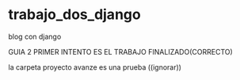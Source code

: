 # trabajo_dos_django
blog con django 


GUIA 2 PRIMER INTENTO ES EL TRABAJO FINALIZADO(CORRECTO)


la carpeta proyecto avanze es una prueba ((ignorar))
